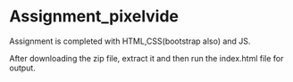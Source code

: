 # Assignment_pixelvide

Assignment is completed with HTML,CSS(bootstrap also) and JS.

After downloading the zip file, extract it and then run the index.html file for output.
